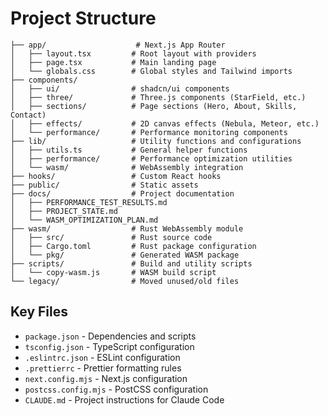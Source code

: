 # Project Structure

```
├── app/                    # Next.js App Router
│   ├── layout.tsx         # Root layout with providers
│   ├── page.tsx           # Main landing page
│   └── globals.css        # Global styles and Tailwind imports
├── components/
│   ├── ui/                # shadcn/ui components
│   ├── three/             # Three.js components (StarField, etc.)
│   ├── sections/          # Page sections (Hero, About, Skills, Contact)
│   ├── effects/           # 2D canvas effects (Nebula, Meteor, etc.)
│   └── performance/       # Performance monitoring components
├── lib/                   # Utility functions and configurations
│   ├── utils.ts           # General helper functions
│   ├── performance/       # Performance optimization utilities
│   └── wasm/              # WebAssembly integration
├── hooks/                 # Custom React hooks
├── public/                # Static assets
├── docs/                  # Project documentation
│   ├── PERFORMANCE_TEST_RESULTS.md
│   ├── PROJECT_STATE.md
│   └── WASM_OPTIMIZATION_PLAN.md
├── wasm/                  # Rust WebAssembly module
│   ├── src/               # Rust source code
│   ├── Cargo.toml         # Rust package configuration
│   └── pkg/               # Generated WASM package
├── scripts/               # Build and utility scripts
│   └── copy-wasm.js       # WASM build script
└── legacy/                # Moved unused/old files
```

## Key Files

- `package.json` - Dependencies and scripts
- `tsconfig.json` - TypeScript configuration
- `.eslintrc.json` - ESLint configuration
- `.prettierrc` - Prettier formatting rules
- `next.config.mjs` - Next.js configuration
- `postcss.config.mjs` - PostCSS configuration
- `CLAUDE.md` - Project instructions for Claude Code
